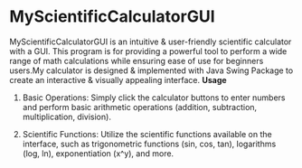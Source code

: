 # MyScientificCalculatorGUI
MyScientificCalculatorGUI is an intuitive &amp; user-friendly scientific calculator with a GUI. This program is for providing a powerful tool to perform a wide range of math calculations while ensuring ease of use for beginners users.My calculator is designed &amp; implemented with Java Swing Package to create an interactive &amp; visually appealing interface.
**Usage**
1) Basic Operations: Simply click the calculator buttons to enter numbers and perform basic arithmetic operations (addition, subtraction, multiplication, division).

2) Scientific Functions: Utilize the scientific functions available on the interface, such as trigonometric functions (sin, cos, tan), logarithms (log, ln), exponentiation (x^y), and more.
